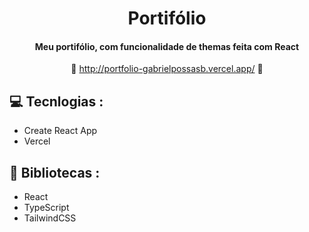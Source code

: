<div align='center'>

   # Portifólio
      
   #### Meu portifólio, com funcionalidade de themas feita com React  ####

   :link: <http://portfolio-gabrielpossasb.vercel.app/> :link:
</div>

## :computer: Tecnlogias :

- Create React App
- Vercel

## :rocket: Bibliotecas :

- React
- TypeScript
- TailwindCSS
